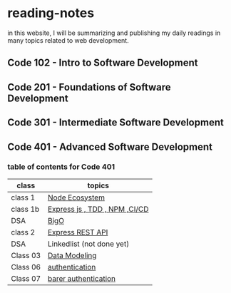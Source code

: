 # reading-notes

in this website, I will be summarizing and publishing my daily readings in many topics related to web development.

## Code 102 - Intro to Software Development

## Code 201 - Foundations of Software Development

## Code 301 - Intermediate Software Development

## Code 401 - Advanced Software Development

### table of contents for Code 401

| class    | topics                                                    |
| -------- | --------------------------------------------------------- |
| class 1  | [Node Ecosystem](./class-1/NodeEcosystem.md)              |
| class 1b | [Express js , TDD , NPM ,CI/CD](./class-1b/TDD-CICD.md)   |
| DSA      | [BigO](./DSA/BigO/BigO.md)                                |
| class 2  | [Express REST API](./class-2/REST-API.md)                 |
| DSA      | Linkedlist (not done yet)                                 |
| Class 03 | [Data Modeling](./class-3/Data-Modeling.md)               |
| Class 06 | [authentication](./class-6/Authentication.md)             |
| Class 07 | [barer authentication](./class-7/barer-authentication.md) |
